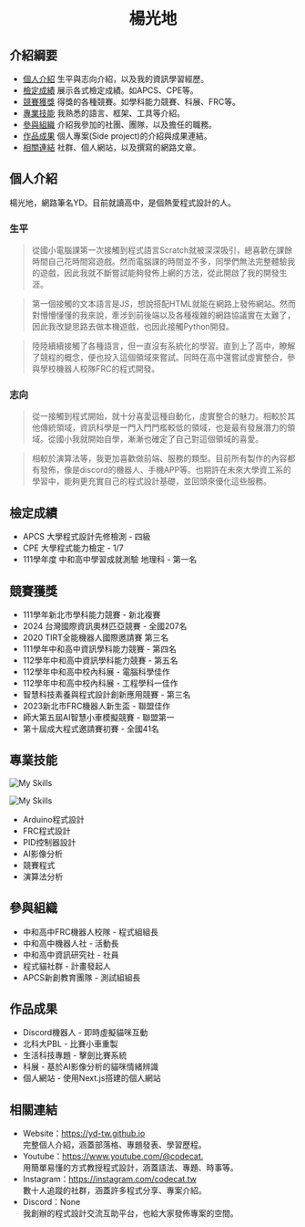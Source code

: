 <h1 align="center">楊光地</h1>

## 介紹綱要
- [個人介紹](#個人介紹) 生平與志向介紹，以及我的資訊學習經歷。
- [檢定成績](#檢定成績) 展示各式檢定成績。如APCS、CPE等。
- [競賽獲獎](#競賽獲獎) 得獎的各種競賽。如學科能力競賽、科展、FRC等。
- [專業技能](#專業技能) 我熟悉的語言、框架、工具等介紹。
- [參與組織](#參與組織) 介紹我參加的社團、團隊，以及擔任的職務。
- [作品成果](#作品成果) 個人專案(Side project)的介紹與成果連結。
- [相關連結](#相關連結) 社群、個人網站，以及撰寫的網路文章。

## 個人介紹
楊光地，網路筆名YD。目前就讀高中，是個熱愛程式設計的人。

### 生平
> 從國小電腦課第一次接觸到程式語言Scratch就被深深吸引，總喜歡在課餘時間自己花時間寫遊戲。然而電腦課的時間並不多，同學們無法完整體驗我的遊戲，因此我就不斷嘗試能夠發佈上網的方法，從此開啟了我的開發生涯。

> 第一個接觸的文本語言是JS，想說搭配HTML就能在網路上發佈網站。然而對懵懵懂懂的我來說，牽涉到前後端以及各種複雜的網路協議實在太難了，因此我改變思路去做本機遊戲，也因此接觸Python開發。

> 陸陸續續接觸了各種語言，但一直沒有系統化的學習。直到上了高中，瞭解了競程的概念，便也投入這個領域來嘗試。同時在高中還嘗試虛實整合，參與學校機器人校隊FRC的程式開發。

### 志向
> 從一接觸到程式開始，就十分喜愛這種自動化，虛實整合的魅力。相較於其他傳統領域，資訊科學是一門入門門檻較低的領域，也是最有發展潛力的領域。從國小我就開始自學，漸漸也確定了自己對這個領域的喜愛。

> 相較於演算法等，我更加喜歡做前端、服務的類型。目前所有製作的內容都有發佈，像是discord的機器人、手機APP等。也期許在未來大學資工系的學習中，能夠更充實自己的程式設計基礎，並回頭來優化這些服務。

## 檢定成績
- APCS 大學程式設計先修檢測 - 四級
- CPE 大學程式能力檢定 - 1/7
- 111學年度 中和高中學習成就測驗 地理科 - 第一名

## 競賽獲獎
- 111學年新北市學科能力競賽 - 新北複賽
- 2024 台灣國際資訊奧林匹亞競賽 - 全國207名
- 2020 TIRT全能機器人國際邀請賽 第三名
- 111學年中和高中資訊學科能力競賽 - 第四名
- 112學年中和高中資訊學科能力競賽 - 第五名
- 112學年中和高中校內科展 - 電腦科學佳作
- 112學年中和高中校內科展 - 工程學科一佳作
- 智慧科技素養與程式設計創新應用競賽 - 第三名
- 2023新北市FRC機器人新生盃 - 聯盟佳作
- 師大第五屆AI智慧小車模擬競賽 - 聯盟第一
- 第十屆成大程式邀請賽初賽 - 全國41名

## 專業技能
![My Skills](https://skillicons.dev/icons?i=c,cpp,python,java)

![My Skills](https://skillicons.dev/icons?i=arduino,discord,androidstudio,react)

- Arduino程式設計
- FRC程式設計
- PID控制器設計
- AI影像分析
- 競賽程式
- 演算法分析

## 參與組織
- 中和高中FRC機器人校隊 - 程式組組長
- 中和高中機器人社 - 活動長
- 中和高中資訊研究社 - 社員
- 程式貓社群 - 計畫發起人
- APCS新創教育團隊 - 測試組組長

## 作品成果
- Discord機器人 - 即時虛擬貓咪互動
- 北科大PBL - 比賽小車重製
- 生活科技專題 - 擊劍比賽系統
- 科展 - 基於AI影像分析的貓咪情緒辨識
- 個人網站 - 使用Next.js搭建的個人網站

## 相關連結
- Website：<https://yd-tw.github.io> \
    完整個人介紹，涵蓋部落格、專題發表、學習歷程。
- Youtube：<https://www.youtube.com/@codecat.> \
    用簡單易懂的方式教授程式設計，涵蓋語法、專題、時事等。
- Instagram：<https://instagram.com/codecat.tw> \
    數十人追蹤的社群，涵蓋許多程式分享、專案介紹。
- Discord：None \
    我創辦的程式設計交流互助平台，也給大家發佈專案的空間。
